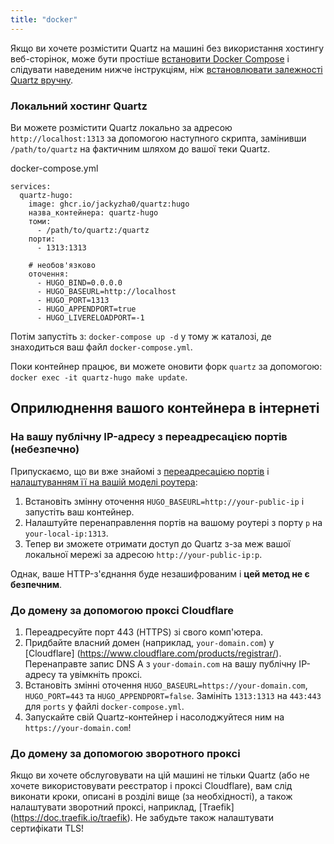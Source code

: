 ```yaml
---
title: "docker"
---
```


Якщо ви хочете розмістити Quartz на машині без використання хостингу веб-сторінок, може бути простіше [встановити Docker Compose](https://docs.docker.com/compose/install/) і слідувати наведеним нижче інструкціям, ніж [встановлювати залежності Quartz вручну](Перегляд%20змін.md).
### Локальний хостинг Quartz
Ви можете розмістити Quartz локально за адресою `http://localhost:1313` за допомогою наступного скрипта, замінивши `/path/to/quartz` на
фактичним шляхом до вашої теки Quartz.

docker-compose.yml
```
services:
  quartz-hugo:
    image: ghcr.io/jackyzha0/quartz:hugo
    назва_контейнера: quartz-hugo
    томи:
      - /path/to/quartz:/quartz
    порти:
      - 1313:1313

    # необов'язково
    оточення:
      - HUGO_BIND=0.0.0.0
      - HUGO_BASEURL=http://localhost
      - HUGO_PORT=1313
      - HUGO_APPENDPORT=true
      - HUGO_LIVERELOADPORT=-1
```

Потім запустіть з: `docker-compose up -d` у тому ж каталозі, де знаходиться ваш файл `docker-compose.yml`.

Поки контейнер працює, ви можете оновити форк `quartz` за допомогою: `docker exec -it quartz-hugo make update`.

## Оприлюднення вашого контейнера в інтернеті
### На вашу публічну IP-адресу з переадресацією портів (небезпечно)

Припускаємо, що ви вже знайомі з [переадресацією портів](https://en.wikipedia.org/wiki/Port_forwarding) і [налаштуванням її на вашій моделі роутера](https://portforward.com):

1. Встановіть змінну оточення `HUGO_BASEURL=http://your-public-ip` і запустіть ваш контейнер.
2. Налаштуйте перенаправлення портів на вашому роутері з порту `p` на `your-local-ip:1313`.
3. Тепер ви зможете отримати доступ до Quartz з-за меж вашої локальної мережі за адресою `http://your-public-ip:p`.

Однак, ваше HTTP-з'єднання буде незашифрованим і **цей метод не є безпечним**.

### До домену за допомогою проксі Cloudflare

1. Переадресуйте порт 443 (HTTPS) зі свого комп'ютера.
2. Придбайте власний домен (наприклад, `your-domain.com`) у [Cloudflare] (https://www.cloudflare.com/products/registrar/). Перенаправте запис DNS A з `your-domain.com` на вашу публічну IP-адресу та увімкніть проксі.
3. Встановіть змінні оточення `HUGO_BASEURL=https://your-domain.com`, `HUGO_PORT=443` та `HUGO_APPENDPORT=false`. Замініть `1313:1313` на `443:443` для `ports` у файлі `docker-compose.yml`.
4. Запускайте свій Quartz-контейнер і насолоджуйтеся ним на `https://your-domain.com`!

### До домену за допомогою зворотного проксі

Якщо ви хочете обслуговувати на цій машині не тільки Quartz (або не хочете використовувати реєстратор і проксі Cloudflare), вам слід виконати кроки, описані в розділі вище (за необхідності), а також налаштувати зворотний проксі, наприклад, [Traefik] (https://doc.traefik.io/traefik). Не забудьте також налаштувати сертифікати TLS!
